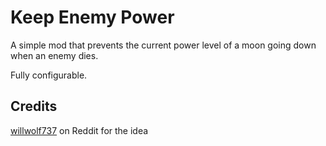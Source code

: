 # Keep Enemy Power

A simple mod that prevents the current power level of a moon going down when an enemy dies.

Fully configurable.

## Credits

[willwolf737](https://www.reddit.com/user/willwolf737/) on Reddit for the idea
